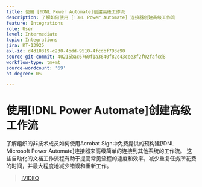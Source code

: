 ```yaml
---
title: 使用 [!DNL Power Automate]创建高级工作流
description: 了解如何使用 [!DNL Power Automate] 连接器创建高级工作流
feature: Integrations
role: User
level: Intermediate
topic: Integrations
jira: KT-13925
exl-id: d4d10319-c230-4bdd-9510-4fcdbf793e90
source-git-commit: 40215bac6760f1a3640f82e43cee3f2f02fafcd8
workflow-type: tm+mt
source-wordcount: '69'
ht-degree: 0%

---
```


# 使用[!DNL Power Automate]创建高级工作流

了解组织的非技术成员如何使用Acrobat Sign中免费提供的预构建[!DNL Microsoft Power Automate]连接器来高级简单的连接到其他系统的工作流。 这些自动化的文档工作流程有助于提高常见流程的速度和效率，减少重复任务所花费的时间，并最大程度地减少错误和重新工作。

>[!VIDEO](https://video.tv.adobe.com/v/3425147?quality=12&learn=on&hidetitle=true)
